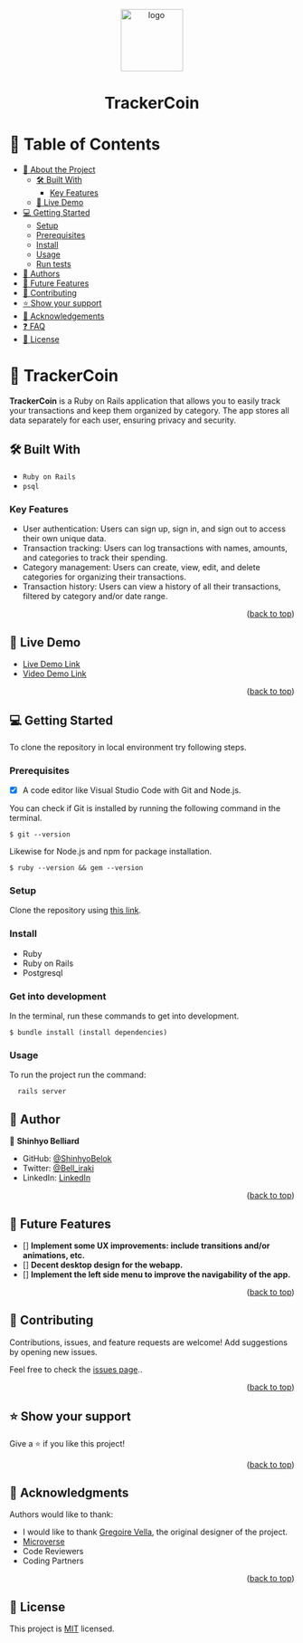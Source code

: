 <a name="readme-top"></a>

<div align="center">

  <img src="https://img.icons8.com/color/48/null/coins.png" alt="logo" width="110"  height="auto" />
  <h1><b>TrackerCoin</b></h1>

</div>


<!-- TABLE OF CONTENTS -->

# 📗 Table of Contents

- [📖 About the Project](#about-project)
  - [🛠 Built With](#built-with)
    - [Key Features](#key-features)
  - [🚀 Live Demo](#live-demo)
- [💻 Getting Started](#getting-started)
  - [Setup](#setup)
  - [Prerequisites](#prerequisites)
  - [Install](#install)
  - [Usage](#usage)
  - [Run tests](#run-tests)
  <!-- - [Deployment](#triangular_flag_on_post-deployment) -->
- [👥 Authors](#authors)
- [🔭 Future Features](#future-features)
- [🤝 Contributing](#contributing)
- [⭐️ Show your support](#support)
- [🙏 Acknowledgements](#acknowledgements)
- [❓ FAQ](#faq)
- [📝 License](#license)

<!-- PROJECT DESCRIPTION -->

# 📖 TrackerCoin <a name="about-project"></a>

**TrackerCoin** is a Ruby on Rails application that allows you to easily track your transactions and keep them organized by category. The app stores all data separately for each user, ensuring privacy and security.

## 🛠 Built With <a name="built-with"></a>

- `Ruby on Rails`
- `psql`

<!-- Features -->

### Key Features <a name="key-features"></a>

- User authentication: Users can sign up, sign in, and sign out to access their own unique data.
- Transaction tracking: Users can log transactions with names, amounts, and categories to track their spending.
- Category management: Users can create, view, edit, and delete categories for organizing their transactions.
- Transaction history: Users can view a history of all their transactions, filtered by category and/or date range.

<p align="right">(<a href="#readme-top">back to top</a>)</p>

## 🚀 Live Demo <a name="live-demo"></a>

- [Live Demo Link](https://trackercoin.onrender.com)
- [Video Demo Link](https://drive.google.com/file/d/1fSu6UfpDYODF4Mm03rmL-58rL3yEBsyy/view?usp=sharing)

<p align="right">(<a href="#readme-top">back to top</a>)</p>

<!-- GETTING STARTED -->

## 💻 Getting Started
To clone the repository in local environment try following steps.

### Prerequisites

- [x] A code editor like Visual Studio Code with Git and Node.js.

You can check if Git is installed by running the following command in the terminal.
```
$ git --version
```

Likewise for Node.js and npm for package installation.
```
$ ruby --version && gem --version
```
### Setup

Clone the repository using [this link](https://github.com/ShinhyoBelok/TrackerCoin.git).

### Install

- Ruby
- Ruby on Rails
- Postgresql

### Get into development

In the terminal, run these commands to get into development.
```
$ bundle install (install dependencies)
```
### Usage

To run the project run the command:
```
  rails server
```

<!-- ### Deployment

You can see the deploy app in this link:
- [Live Demo Link](https://trackercoin.onrender.com)

<p align="right">(<a href="#readme-top">back to top</a>)</p> -->

<!-- AUTHORS -->

## 👥 Author <a name="authors"></a>

👤 **Shinhyo Belliard**

- GitHub: [@ShinhyoBelok](https://github.com/ShinhyoBelok)
- Twitter: [@Bell_iraki](https://twitter.com/Bell_iraki)
- LinkedIn: [LinkedIn](https://www.linkedin.com/in/shinhyo-belliard-okazaki-807a38249/)

<p align="right">(<a href="#readme-top">back to top</a>)</p>

## 🔭 Future Features <a name="future-features"></a>

- [] **Implement some UX improvements: include transitions and/or animations, etc.**
- [] **Decent desktop design for the webapp.**
- [] **Implement the left side menu to improve the navigability of the app.**

<p align="right">(<a href="#readme-top">back to top</a>)</p>

<!-- CONTRIBUTING -->

## 🤝 Contributing <a name="contributing"></a>

Contributions, issues, and feature requests are welcome! Add suggestions by opening new issues.

Feel free to check the [issues page](../../issues/)..

<p align="right">(<a href="#readme-top">back to top</a>)</p>

<!-- SUPPORT -->

## ⭐️ Show your support <a name="support"></a>

Give a ⭐️ if you like this project!

<p align="right">(<a href="#readme-top">back to top</a>)</p>

<!-- ACKNOWLEDGEMENTS -->

## 🙏 Acknowledgments <a name="acknowledgements"></a>

Authors would like to thank:

- I would like to thank [Gregoire Vella](https://www.behance.net/gallery/19759151/Snapscan-iOs-design-and-branding?tracking_source=), the original designer of the project.
- [Microverse](https://www.microverse.org/)
- Code Reviewers
- Coding Partners

<p align="right">(<a href="#readme-top">back to top</a>)</p>

<!-- LICENSE -->

## 📝 License <a name="license"></a>

This project is [MIT](./LICENSE) licensed.
